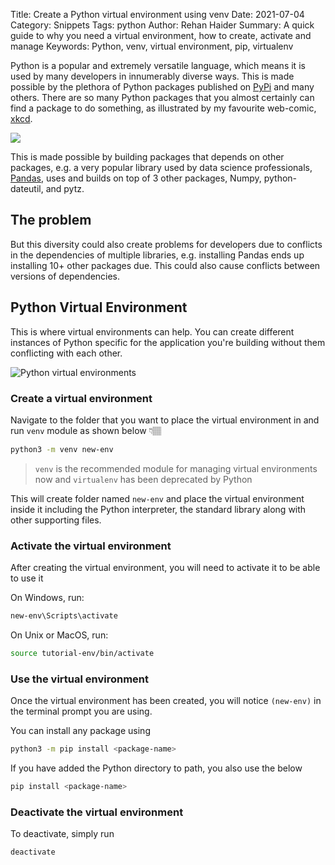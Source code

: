 Title: Create a Python virtual environment using venv
Date: 2021-07-04
Category: Snippets
Tags: python
Author: Rehan Haider
Summary: A quick guide to why you need a virtual environment, how to create, activate and manage
Keywords: Python, venv, virtual environment, pip, virtualenv

Python is a popular and extremely versatile language, which means it is used by many developers in innumerably diverse ways. This is made possible by the plethora of Python packages published on [PyPi](https://pypi.org/) and many others. There are so many Python packages that you almost certainly can find a package to do something, as illustrated by my favourite web-comic, [xkcd](https://xkcd.com/353/).

![](https://imgs.xkcd.com/comics/python.png)

This is made possible by building packages that depends on other packages, e.g. a very popular library used by data science professionals, [Pandas](https://pandas.pydata.org/), uses and builds on top of 3 other packages, Numpy, python-dateutil, and pytz. 

## The problem

But this diversity could also create problems for developers due to conflicts in the dependencies of multiple libraries, e.g. installing Pandas ends up installing 10+ other packages due. This could also cause conflicts between versions of dependencies. 

## Python Virtual Environment

This is where virtual environments can help. You can create different instances of Python specific for the application you're building without them conflicting with each other. 

![Python virtual environments]({static}/images/python-virtual-environment.webp) 

### Create a virtual environment

Navigate to the folder that you want to place the virtual environment in and run `venv` module as shown below 👇🏽

```bash
python3 -m venv new-env
```

> `venv` is the recommended module for managing virtual environments now and `virtualenv` has been deprecated by Python 

This will create folder named `new-env` and place the virtual environment inside it including the Python interpreter, the standard library along with other supporting files. 

### Activate the virtual environment

After creating the virtual environment, you will need to activate it to be able to use it

On Windows, run:

```powershell
new-env\Scripts\activate
```

On Unix or MacOS, run:

```bash
source tutorial-env/bin/activate
```

### Use the virtual environment

Once the virtual environment has been created, you will notice `(new-env)` in the terminal prompt you are using. 

You can install any package using

```bash
python3 -m pip install <package-name>
```

If you have added the Python directory to path, you also use the below 

```bash
pip install <package-name>
```

### Deactivate the virtual environment

To deactivate, simply run

```bash
deactivate
```

